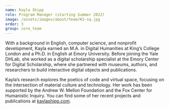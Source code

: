 ```yaml
---
name: Kayla Shipp
role: Program Manager (starting Summer 2022)
image: /assets/images/about/team/KS-sq.jpg
order: 3
group: core_team
---
```


With a background in English, computer science, and nonprofit development, Kayla earned an M.A. in Digital Humanities at King’s College London and a Ph.D. in English at Emory University. Before joining the Yale DHLab, she worked as a digital scholarship specialist at the Emory Center for Digital Scholarship, where she partnered with museums, authors, and researchers to build interactive digital objects and publications.

Kayla’s research explores the poetics of code and virtual space, focusing on the intersection of material culture and technology. Her work has been supported by the Andrew W. Mellon Foundation and the Fox Center for Humanistic Inquiry. You can find some of her recent projects and publications at [kaylashipp.com](http://kaylashipp.com/).
